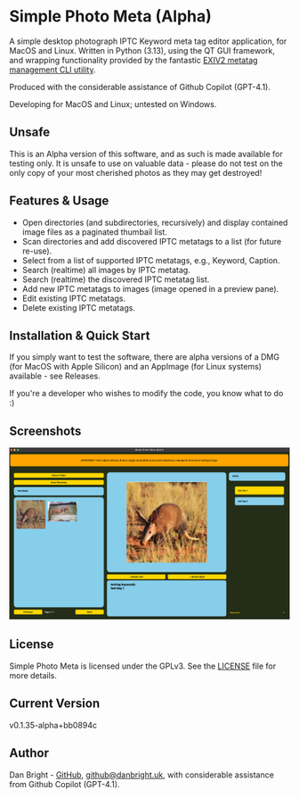 # Simple Photo Meta (Alpha)

A simple desktop photograph IPTC Keyword meta tag editor application, for MacOS and Linux. Written in Python (3.13), using the QT GUI framework, and wrapping functionality provided by the fantastic [EXIV2 metatag management CLI utility](https://github.com/exiv2/exiv2).

Produced with the considerable assistance of Github Copilot (GPT-4.1).

Developing for MacOS and Linux; untested on Windows.

## Unsafe

This is an Alpha version of this software, and as such is made available for testing only. It is unsafe to use on valuable data - please do not test on the only copy of your most cherished photos as they may get destroyed!

## Features & Usage

- Open directories (and subdirectories, recursively) and display contained image files as a paginated thumbail list.
- Scan directories and add discovered IPTC metatags to a list (for future re-use).
- Select from a list of supported IPTC metatags, e.g., Keyword, Caption.
- Search (realtime) all images by IPTC metatag.
- Search (realtime) the discovered IPTC metatag list.
- Add new IPTC metatags to images (image opened in a preview pane).
- Edit existing IPTC metatags.
- Delete existing IPTC metatags.

## Installation & Quick Start

If you simply want to test the software, there are alpha versions of a DMG (for MacOS with Apple Silicon) and an AppImage (for Linux systems) available - see Releases.

If you're a developer who wishes to modify the code, you know what to do :)

## Screenshots

![alt text](assets/image-1.png)

## License

Simple Photo Meta is licensed under the GPLv3. See the [LICENSE](LICENSE) file for more details.

## Current Version

v0.1.35-alpha+bb0894c

## Author

Dan Bright - [GitHub](https://github.com/consciousuniverse), <github@danbright.uk>, with considerable assistance from Github Copilot (GPT-4.1).
